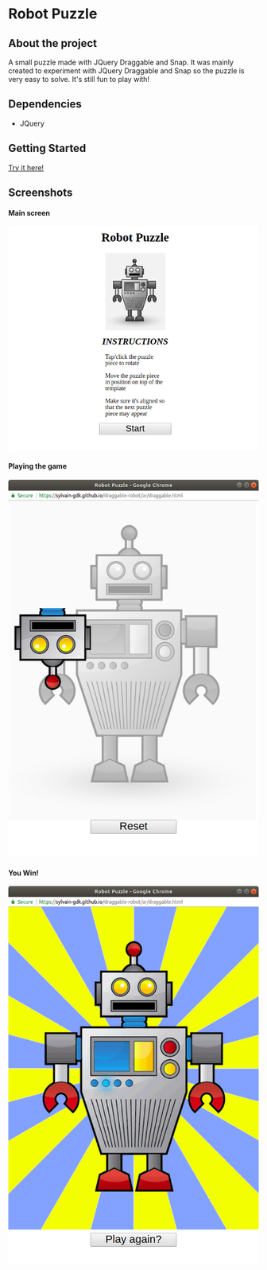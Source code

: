 # Robot Puzzle

## About the project

A small puzzle made with JQuery Draggable and Snap. It was mainly created to experiment with JQuery Draggable and Snap so the puzzle is very easy to solve. It's still fun to play with!

## Dependencies

- JQuery

## Getting Started

[Try it here!](https://sylvain-gdk.github.io/draggable-robot/ar/index.html
)

## Screenshots

#### Main screen
!["starting.png"](https://github.com/sylvain-gdk/draggable-robot/blob/master/docs/start.png)

#### Playing the game
!["starting.png"](https://github.com/sylvain-gdk/draggable-robot/blob/master/docs/ingame.png)

#### You Win!
!["starting.png"](https://github.com/sylvain-gdk/draggable-robot/blob/master/docs/win.png)